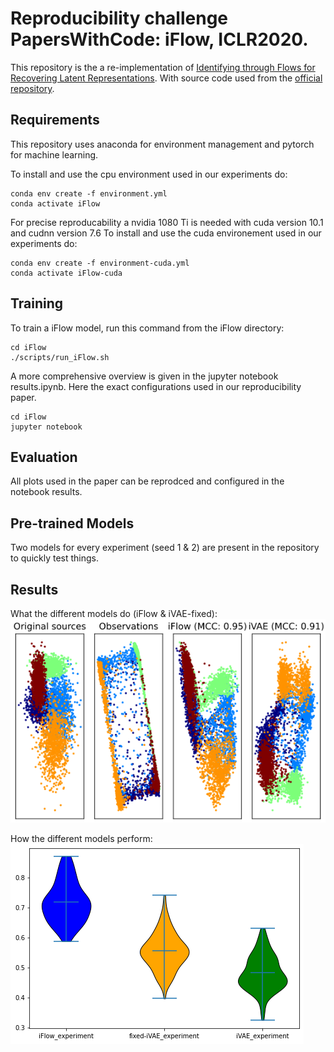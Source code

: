 # Reproducibility challenge PapersWithCode: iFlow, ICLR2020.

This repository is the a re-implementation of [Identifying through Flows for Recovering Latent Representations](https://arxiv.org/abs/1909.12555). 
With source code used from the [official repository](https://github.com/MathsXDC/iFlow).

## Requirements
This repository uses anaconda for environment management and pytorch for machine learning.   

To install and use the cpu environment used in our experiments do:
```
conda env create -f environment.yml
conda activate iFlow
```
For precise reproducability a nvidia 1080 Ti is needed with cuda version 10.1 and cudnn version 7.6
To install and use the cuda environement used in our experiments do:
```
conda env create -f environment-cuda.yml
conda activate iFlow-cuda
```

## Training
To train a iFlow model, run this command from the iFlow directory:

```train
cd iFlow
./scripts/run_iFlow.sh
```

A more comprehensive overview is given in the jupyter notebook results.ipynb. Here the exact configurations used in our reproducibility paper.
```results
cd iFlow
jupyter notebook
```
## Evaluation

All plots used in the paper can be reprodced and configured in the notebook results.

## Pre-trained Models

Two models for every experiment (seed 1 & 2) are present in the repository to quickly test things.

## Results
What the different models do (iFlow & iVAE-fixed):  
![Screenshot](.pictures/2D_performance_fixed_iVAE.png)

How the different models perform:  
![Screenshot](.pictures/violin_plot_fixed.png)

